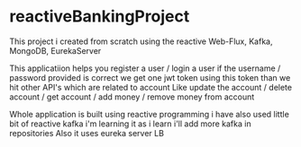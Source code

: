 # reactiveBankingProject
This project i created from scratch using the reactive Web-Flux, Kafka, MongoDB, EurekaServer

This applicatiion helps you register a user / login a user
if the username / password provided is correct we get one jwt token using this token than we hit other API's which are related to account
Like update the account / delete account / get account / add money / remove money from account

Whole application is built using reactive programming i have also used little bit of reactive kafka i'm learning it as i learn i'll add more kafka in repositories
Also it uses eureka server LB
